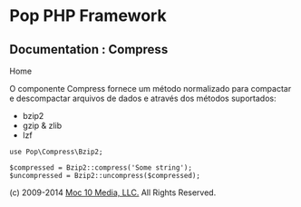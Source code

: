 Pop PHP Framework
=================

Documentation : Compress
------------------------

Home

O componente Compress fornece um método normalizado para compactar e
descompactar arquivos de dados e através dos métodos suportados:

-   bzip2
-   gzip & zlib
-   lzf

<!-- -->

    use Pop\Compress\Bzip2;

    $compressed = Bzip2::compress('Some string');
    $uncompressed = Bzip2::uncompress($compressed);

\(c) 2009-2014 [Moc 10 Media, LLC.](http://www.moc10media.com) All
Rights Reserved.
